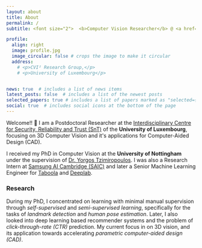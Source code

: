 ```yaml
---
layout: about
title: About
permalink: /
subtitle: <font size="2">  <b>Computer Vision Researcher</b> @ <a href="https://wwwen.uni.lu/">SnT</a>  •  <i>PhD from the University of Nottingham.</i></font>

profile:
  align: right
  image: profile.jpg
  image_circular: false # crops the image to make it circular
  address: 
    # <p>CVI² Research Group,</p>
    # <p>University of Luxembourg</p>


news: true  # includes a list of news items
latest_posts: false  # includes a list of the newest posts
selected_papers: true # includes a list of papers marked as "selected={true}"
social: true  # includes social icons at the bottom of the page
---
```


Welcome!! 👋  I am a Postdoctoral Researcher at the [Interdisciplinary Centre for Security, Reliability and Trust (SnT)](https://www.uni.lu/snt) of the **University of Luxembourg**, focusing on 3D Computer Vision and it's applications for Computer-Aided Design (CAD).

I received my PhD in Computer Vision at the **University of Nottingham** under the supervision of [Dr. Yorgos Tzimiropoulos](https://ytzimiro.github.io/). I was also a Research Intern at [Samsung AI Cambridge (SAIC)](https://research.samsung.com/aicenter_cambridge) and later a Senior Machine Learning Engineer for [Taboola](https://www.taboola.com/) and [Deeplab](https://deeplab.ai/).

### Research

During my PhD, I concentrated on learning with minimal manual supervision through _self-supervised_ and _semi-supervised learning_, specifically for the tasks of _landmark detection_ and _human pose estimation_. Later, I also looked into deep learning based recommender systems and the problem of _click-through-rate (CTR)_ prediction. My current focus in on 3D vision, and its application towards accelerating _parametric computer-aided design (CAD)_.





